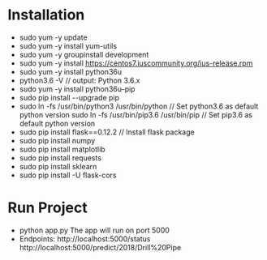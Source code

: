 # Installation
- sudo yum -y update
- sudo yum -y install yum-utils
- sudo yum -y groupinstall development
- sudo yum -y install https://centos7.iuscommunity.org/ius-release.rpm
- sudo yum -y install python36u
- python3.6 -V    // output: Python 3.6.x
- sudo yum -y install python36u-pip
- sudo pip install --upgrade pip
- sudo ln -fs /usr/bin/python3 /usr/bin/python    // Set python3.6 as default python version
  sudo ln -fs /usr/bin/pip3.6 /usr/bin/pip        // Set pip3.6 as default python version
- sudo pip install flask==0.12.2                  // Install flask package
- sudo pip install numpy
- sudo pip install matplotlib
- sudo pip install requests
- sudo pip install sklearn
- sudo pip install -U flask-cors

# Run Project
- python app.py
  The app will run on port 5000
- Endpoints:
  http://localhost:5000/status
  http://localhost:5000/predict/2018/Drill%20Pipe


